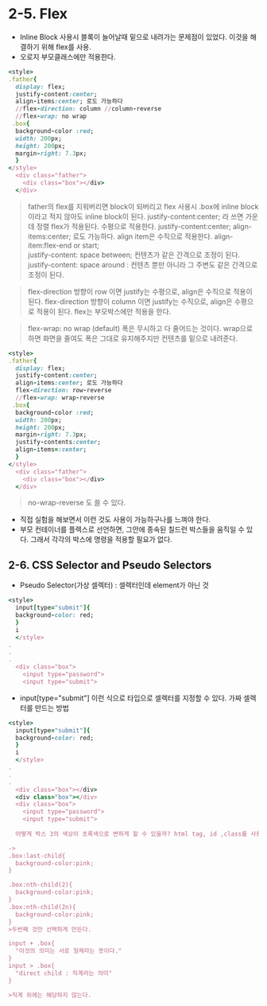 # 2-5. Flex

- Inline Block 사용시 블록이 늘어날때 밑으로 내려가는 문제점이 있었다. 이것을 해결하기 위해 flex를 사용.
- 오로지 부모클래스에만 적용한다.

```ruby
<style>
.father{
  display: flex;
  justify-content:center;
  align-items:center; 로도 가능하다
  //flex-direction: column //column-reverse
  //flex-wrap: no wrap
 .box{
  background-color :red;
  width: 200px;
  height: 200px;
  margin-right: 7.3px;
  }
</style>
  <div class="father">
    <div class="box"></div>
  </div>
```

> father의 flex를 지워버리면 block이 되버리고 flex 사용시 .box에 inline block이라고 적지 않아도 inline block이 된다.
> justify-content:center; 라 쓰면 가운데 정렬 flex가 적용된다. 수평으로 적용한다.
> justify-content:center;
> align-items:center; 로도 가능하다. align item은 수직으로 적용한다.
> align-item:flex-end or start;  
> justify-content: space between; 컨텐츠가 같은 간격으로 조정이 된다.
> justify-content: space around : 컨텐츠 뿐만 아니라 그 주변도 같은 간격으로 조정이 된다.

> flex-direction 방향이 row 이면 justify는 수평으로, align은 수직으로 적용이 된다.
> flex-direction 방향이 column 이면 justify는 수직으로, align은 수평으로 적용이 된다.
> flex는 부모박스에만 적용을 한다.

> flex-wrap: no wrap (default)
> 폭은 무시하고 다 줄어드는 것이다. wrap으로 하면 화면을 줄여도 폭은 그대로 유지해주지만 컨텐츠를 밑으로 내려준다.

```ruby
<style>
.father{
  display: flex;
  justify-content:center;
  align-items:center; 로도 가능하다
  flex-direction: row-reverse
  //flex-wrap: wrap-reverse
 .box{
  background-color :red;
  width: 200px;
  height: 200px;
  margin-right: 7.3px;
  justify-contents:center;
  align-items=:center;
  }
</style>
  <div class="father">
    <div class="box"></div>
  </div>
```

> no-wrap-reverse 도 쓸 수 있다.

- 직접 실험을 해보면서 이런 것도 사용이 가능하구나를 느껴야 한다.
- 부모 컨테이너를 플렉스로 선언하면, 그안에 종속된 칠드런 박스들을 움직일 수 있다. 그래서 각각의 박스에 명령을 적용할 필요가 없다.

## 2-6. CSS Selector and Pseudo Selectors

- Pseudo Selector(가상 셀렉터) : 셀렉터인데 element가 아닌 것

```ruby
<style>
  input[type="submit"]{
  background-color: red;
  }
  i
  </style>
.
.
.
  <div class="box">
    <input type="password">
    <input type="submit">
```
* input[type="submit"] 이런 식으로 타입으로 셀렉터를 지정할 수 있다. 가짜 셀렉터를 만드는 방법

```ruby
<style>
  input[type="submit"]{
  background-color: red;
  }
  i
  </style>
.
.
.
  <div class="box"></div>
  <div class="box"></div>
  <div class="box">
    <input type="password">
    <input type="submit">
   
  어떻게 박스 3의 색상이 초록색으로 변하게 할 수 있을까? html tag, id ,class를 사용하지 않고

->
.box:last-child{
  background-color:pink;
}

.box:nth-child(2){
  background-color:pink;
}
.box:nth-child(2n){
  background-color:pink;
}
>두번째 것만 선택하게 만든다.

input + .box{
  "이것의 의미는 서로 형제라는 뜻이다."
}
input > .box{
  "direct child : 직계라는 의미"
}

>직계 외에는 해당하지 않는다.
```